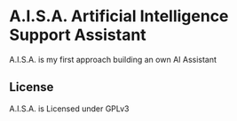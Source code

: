 # A.I.S.A. Artificial Intelligence Support Assistant

A.I.S.A. is my first approach building an own AI Assistant

## License
A.I.S.A. is Licensed under GPLv3
